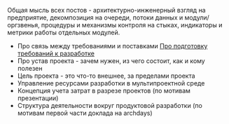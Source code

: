 Общая мысль всех постов - архитектурно-инженерный взгляд на предприятие, декомпозиция на очереди, потоки данных и модули/оргзвенья, процедуры и механизмы контроля на стыках, индикаторы и метрики работы отдельных модулей.


- Про связь между требованиями и поставками [Про подготовку требований к разработке](Про%20подготовку%20требований%20к%20разработке.md)
- Про устав проекта - зачем нужен, из чего состоит, как и кому полезен
- Цель проекта - это что-то внешнее, за пределами проекта
- Управление ресурсами разработки в мультипроектной среде
- Концепция учета затрат в разрезе проектов (по мотивам презентации)
- Структура деятельности вокруг продуктовой разработки (по мотивам первой части доклада на archdays)